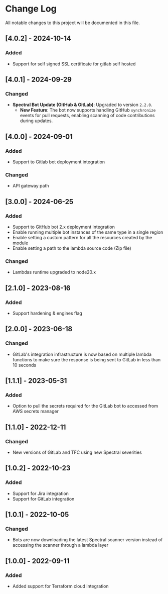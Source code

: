 # Change Log

All notable changes to this project will be documented in this file.

## [4.0.2] - 2024-10-14

### Added
- Support for self signed SSL certificate for gitlab self hosted

## [4.0.1] - 2024-09-29

### Changed

- **Spectral Bot Update (GitHub & GitLab)**: Upgraded to version `2.2.0`.
  - **New Feature**: The bot now supports handling GitHub `synchronize` events for pull requests, enabling scanning of code contributions during updates.

## [4.0.0] - 2024-09-01

### Added

- Support to Gitlab bot deployment integration

### Changed

- API gateway path

## [3.0.0] - 2024-06-25

### Added

- Support to GitHub bot 2.x deployment integration
- Enable running multiple bot instances of the same type in a single region
- Enable setting a custom pattern for all the resources created by the module
- Enable setting a path to the lambda source code (Zip file)

### Changed

- Lambdas runtime upgraded to node20.x

## [2.1.0] - 2023-08-16

### Added

- Support hardening & engines flag 

## [2.0.0] - 2023-06-18

### Changed

- GitLab's integration infrastructure is now based on multiple lambda functions to make sure the response is being sent to GitLab in less than 10 seconds

## [1.1.1] - 2023-05-31

### Added

- Option to pull the secrets required for the GitLab bot to accessed from AWS secrets manager

## [1.1.0] - 2022-12-11

### Changed

- New versions of GitLab and TFC using new Spectral severities

## [1.0.2] - 2022-10-23

### Added

- Support for Jira integration
- Support for GitLab integration

## [1.0.1] - 2022-10-05

### Changed

- Bots are now downloading the latest Spectral scanner version instead of accessing the scanner through a lambda layer

## [1.0.0] - 2022-09-11

### Added

- Added support for Terraform cloud integration
